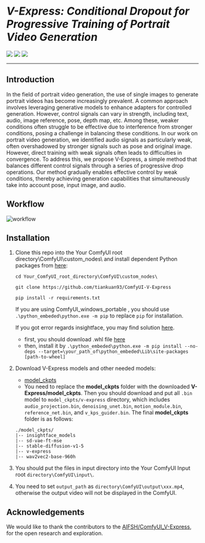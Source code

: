 # **_V-Express: Conditional Dropout for Progressive Training of Portrait Video Generation_**

<a href='https://tenvence.github.io/p/v-express/'><img src='https://img.shields.io/badge/Project-Page-green'></a>
<a href='https://tenvence.github.io/p/v-express/'><img src='https://img.shields.io/badge/Technique-Report-red'></a>
<a href='https://huggingface.co/tk93/V-Express'><img src='https://img.shields.io/badge/%F0%9F%A4%97%20Hugging%20Face-Model-blue'></a>

<!-- [![GitHub](https://img.shields.io/github/stars/tencent-ailab/IP-Adapter?style=social)](https://github.com/tencent-ailab/IP-Adapter/) -->

---

## Introduction

In the field of portrait video generation, the use of single images to generate portrait videos has become increasingly prevalent.
A common approach involves leveraging generative models to enhance adapters for controlled generation.
However, control signals can vary in strength, including text, audio, image reference, pose, depth map, etc.
Among these, weaker conditions often struggle to be effective due to interference from stronger conditions, posing a challenge in balancing these conditions.
In our work on portrait video generation, we identified audio signals as particularly weak, often overshadowed by stronger signals such as pose and original image.
However, direct training with weak signals often leads to difficulties in convergence.
To address this, we propose V-Express, a simple method that balances different control signals through a series of progressive drop operations.
Our method gradually enables effective control by weak conditions, thereby achieving generation capabilities that simultaneously take into account pose, input image, and audio.

## Workflow

![workflow](./assets/workflow.png)

## Installation

1. Clone this repo into the Your ComfyUI root directory\ComfyUI\custom_nodes\ and install dependent Python packages from [here](https://github.com/tencent-ailab/V-Express#installation):

   ```shell
   cd Your_ComfyUI_root_directory\ComfyUI\custom_nodes\

   git clone https://github.com/tiankuan93/ComfyUI-V-Express

   pip install -r requirements.txt
   ```

   If you are using ComfyUI_windows_portable , you should use `.\python_embeded\python.exe -m pip` to replace `pip` for installation.

   If you got error regards insightface, you may find solution [here](https://www.youtube.com/watch?v=vCCVxGtCyho).

   - first, you should download .whl file [here](https://github.com/Gourieff/Assets/tree/main/Insightface)
   - then, install it by `.\python_embeded\python.exe -m pip install --no-deps --target=\your_path_of\python_embeded\Lib\site-packages [path-to-wheel]`

2. Download V-Express models and other needed models:

   - [model_ckpts](https://huggingface.co/tk93/V-Express)
   - You need to replace the **model_ckpts** folder with the downloaded **V-Express/model_ckpts**. Then you should download and put all `.bin` model to `model_ckpts/v-express` directory, which includes `audio_projection.bin`, `denoising_unet.bin`, `motion_module.bin`, `reference_net.bin`, and `v_kps_guider.bin`. The final **model_ckpts** folder is as follows:

   ```text
   ./model_ckpts/
   |-- insightface_models
   |-- sd-vae-ft-mse
   |-- stable-diffusion-v1-5
   |-- v-express
   |-- wav2vec2-base-960h
   ```

3. You should put the files in input directory into the Your ComfyUI Input root `directory\ComfyUI\input\`.
4. You need to set `output_path` as `directory\ComfyUI\output\xxx.mp4`, otherwise the output video will not be displayed in the ComfyUI.

## Acknowledgements

We would like to thank the contributors to the [AIFSH/ComfyUI_V-Express](https://github.com/AIFSH/ComfyUI_V-Express), for the open research and exploration.
